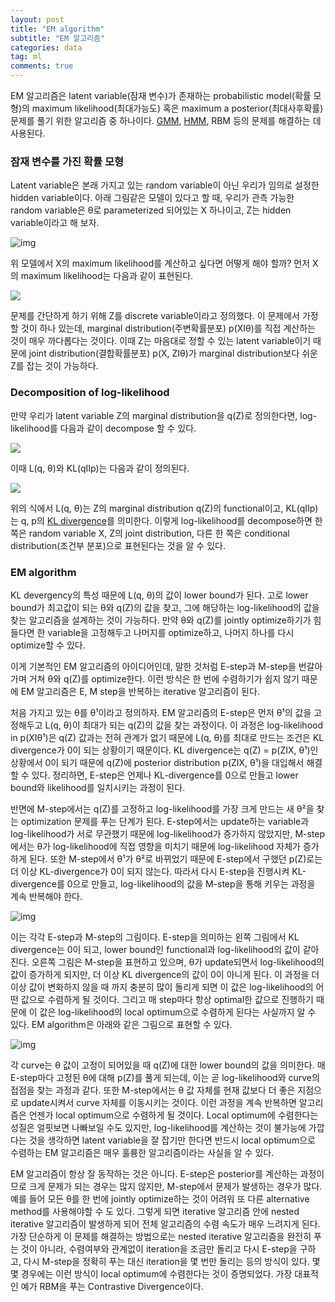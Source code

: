 ```yaml
---
layout: post
title: "EM algorithm"
subtitle: "EM 알고리즘"
categories: data
tag: ml
comments: true
---
```


EM 알고리즘은 latent variable(잠재 변수)가 존재하는 probabilistic model(확률 모형)의 maximum likelihood(최대가능도) 혹은 maximum a posterior(최대사후확률) 문제를 풀기 위한 알고리즘 중 하나이다. [GMM](<https://plannoa.github.io/data/2019/11/06/gaussian-mixture-model/>), [HMM](<https://plannoa.github.io/data/2019/11/15/Hidden-Markov-Models/>), RBM 등의 문제를 해결하는 데 사용된다.

### 잠재 변수를 가진 확률 모형

Latent variable은 본래 가지고 있는 random variable이 아닌 우리가 임의로 설정한 hidden variable이다. 아래 그림같은 모델이 있다고 할 때, 우리가 관측 가능한 random variable은 θ로 parameterized 되어있는 X 하나이고, Z는 hidden variable이라고 해 보자.

![img](https://dfdazac.github.io/assets/img/01-vae_files/graph-latent.png)

위 모델에서 X의 maximum likelihood를 계산하고 싶다면 어떻게 해야 할까? 먼저 X의 maximum likelihood는 다음과 같이 표현된다.

![](https://imgur.com/0vAwUm8.png)

문제를 간단하게 하기 위해 Z를 discrete variable이라고 정의했다. 이 문제에서 가정할 것이 하나 있는데, marginal distribution(주변확률분포) p(XIθ)를 직접 계산하는 것이 매우 까다롭다는 것이다. 이때 Z는 마음대로 정할 수 있는 latent variable이기 때문에 joint distribution(결합확률분포) p(X, ZIθ)가 marginal distribution보다 쉬운 Z를 잡는 것이 가능하다.

### Decomposition of log-likelihood

만약 우리가 latent variable Z의 marginal distribution을 q(Z)로 정의한다면, log-likelihood를 다음과 같이 decompose 할 수 있다.

![](https://imgur.com/HCmaSND.png)

이때 L(q, θ)와 KL(qIIp)는 다음과 같이 정의된다.

![](https://imgur.com/9h4kQWQ.png)

위의 식에서 L(q, θ)는 Z의 marginal distribution q(Z)의 functional이고, KL(qIIp)는 q, p의 [KL divergence](<https://plannoa.github.io/data/2019/11/08/KL-Divergence/>)를 의미한다. 이렇게 log-likelihood를 decompose하면 한 쪽은 random variable X, Z의 joint distribution, 다른 한 쪽은 conditional distribution(조건부 분포)으로 표현된다는 것을 알 수 있다.

### EM algorithm

KL devergency의 특성 때문에 L(q, θ)의 값이 lower bound가 된다. 고로 lower bound가 최고값이 되는 θ와 q(Z)의 값을 찾고, 그에 해당하는 log-likelihood의 값을 찾는 알고리즘을 설계하는 것이 가능하다. 만약 θ와 q(Z)를 jointly optimize하기가 힘들다면 한 variable을 고정해두고 나머지를 optimize하고, 나머지 하나를 다시 optimize할 수 있다. 

이게 기본적인 EM 알고리즘의 아이디어인데, 말한 것처럼 E-step과 M-step을 번갈아가며 거쳐 θ와 q(Z)를 optimize한다. 이런 방식은 한 번에 수렴하기가 쉽지 않기 때문에 EM 알고리즘은 E, M step을 반복하는 iterative 알고리즘이 된다.

처음 가지고 있는 θ를 θ¹이라고 정의하자. EM 알고리즘의 E-step은 먼저 θ¹의 값을 고정해두고 L(q, θ)이 최대가 되는 q(Z)의 값을 찾는 과정이다. 이 과정은 log-likelihood in p(XIθ¹)은 q(Z) 값과는 전혀 관계가 없기 때문에 L(q, θ)를 최대로 만드는 조건은 KL divergence가 0이 되는 상황이기 때문이다. KL divergence는 q(Z) = p(ZIX, θ¹)인 상황에서 0이 되기 때문에 q(Z)에 posterior distribution p(ZIX, θ¹)을 대입해서 해결할 수 있다. 정리하면, E-step은 언제나 KL-divergence를 0으로 만들고 lower bound와 likelihood를 일치시키는 과정이 된다.

반면에 M-step에서는 q(Z)를 고정하고 log-likelihood를 가장 크게 만드는 새 θ²을 찾는 optimization 문제를 푸는 단계가 된다. E-step에서는 update하는 variable과 log-likelihood가 서로 무관했기 때문에 log-likelihood가 증가하지 않았지만, M-step에서는 θ가 log-likelihood에 직접 영향을 미치기 때문에 log-likelihood 자체가 증가하게 된다. 또한 M-step에서 θ¹가 θ²로 바뀌었기 때문에 E-step에서 구했던 p(Z)로는 더 이상 KL-divergence가 0이 되지 않는다. 따라서 다시 E-step을 진행시켜 KL-divergence를 0으로 만들고, log-likelihood의 값을 M-step을 통해 키우는 과정을 계속 반복해야 한다.

![img](http://sanghyukchun.github.io/images/post/70-2.png)

이는 각각 E-step과 M-step의 그림이다. E-step을 의미하는 왼쪽 그림에서 KL divergence는 0이 되고, lower bound인 functional과 log-likelihood의 값이 같아진다. 오른쪽 그림은 M-step을 표현하고 있으며, θ가 update되면서 log-likelihood의 값이 증가하게 되지만, 더 이상 KL divergence의 값이 0이 아니게 된다. 이 과정을 더 이상 값이 변화하지 않을 때 까지 충분히 많이 돌리게 되면 이 값은 log-likelihood의 어떤 값으로 수렴하게 될 것이다. 그리고 매 step마다 항상 optimal한 값으로 진행하기 때문에 이 값은 log-likelihood의 local optimum으로 수렴하게 된다는 사실까지 알 수 있다. EM algorithm은 아래와 같은 그림으로 표현할 수 있다.

![img](http://sanghyukchun.github.io/images/post/70-3.png)

각 curve는 θ 값이 고정이 되어있을 때 q(Z)에 대한 lower bound의 값을 의미한다. 매 E-step마다 고정된 θ에 대해 p(Z)를 풀게 되는데, 이는 곧 log-likelihood와 curve의 접점을 찾는 과정과 같다. 또한 M-step에서는 θ 값 자체를 현재 값보다 더 좋은 지점으로 update시켜서 curve 자체를 이동시키는 것이다. 이런 과정을 계속 반복하면 알고리즘은 언젠가 local optimum으로 수렴하게 될 것이다. Local optimum에 수렴한다는 성질은 얼핏보면 나빠보일 수도 있지만, log-likelihood를 계산하는 것이 불가능에 가깝다는 것을 생각하면 latent variable을 잘 잡기만 한다면 반드시 local optimum으로 수렴하는 EM 알고리즘은 매우 훌륭한 알고리즘이라는 사실을 알 수 있다.

EM 알고리즘이 항상 잘 동작하는 것은 아니다. E-step은 posterior를 계산하는 과정이므로 크게 문제가 되는 경우는 많지 않지만, M-step에서 문제가 발생하는 경우가 많다. 예를 들어 모든 θ를 한 번에 jointly optimize하는 것이 어려워 또 다른 alternative method를 사용해야할 수 도 있다. 그렇게 되면 iterative 알고리즘 안에 nested iterative 알고리즘이 발생하게 되어 전체 알고리즘의 수렴 속도가 매우 느려지게 된다. 가장 단순하게 이 문제를 해결하는 방법으로는 nested iterative 알고리즘을 완전히 푸는 것이 아니라, 수렴여부와 관계없이 iteration을 조금만 돌리고 다시 E-step을 구하고, 다시 M-step을 정확히 푸는 대신 iteration을 몇 번만 돌리는 등의 방식이 있다. 몇몇 경우에는 이런 방식이 local optimum에 수렴한다는 것이 증명되었다. 가장 대표적인 예가 RBM을 푸는 Contrastive Divergence이다.